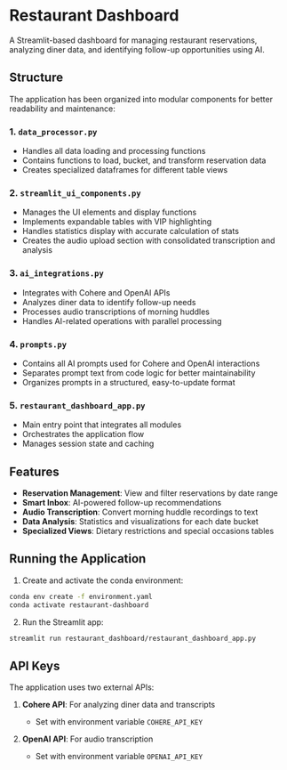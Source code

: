 # Restaurant Dashboard

A Streamlit-based dashboard for managing restaurant reservations, analyzing diner data, and identifying follow-up opportunities using AI.

## Structure

The application has been organized into modular components for better readability and maintenance:

### 1. `data_processor.py`
- Handles all data loading and processing functions
- Contains functions to load, bucket, and transform reservation data
- Creates specialized dataframes for different table views

### 2. `streamlit_ui_components.py`
- Manages the UI elements and display functions
- Implements expandable tables with VIP highlighting
- Handles statistics display with accurate calculation of stats
- Creates the audio upload section with consolidated transcription and analysis

### 3. `ai_integrations.py`
- Integrates with Cohere and OpenAI APIs
- Analyzes diner data to identify follow-up needs
- Processes audio transcriptions of morning huddles
- Handles AI-related operations with parallel processing

### 4. `prompts.py`
- Contains all AI prompts used for Cohere and OpenAI interactions
- Separates prompt text from code logic for better maintainability
- Organizes prompts in a structured, easy-to-update format

### 5. `restaurant_dashboard_app.py`
- Main entry point that integrates all modules
- Orchestrates the application flow
- Manages session state and caching

## Features

- **Reservation Management**: View and filter reservations by date range
- **Smart Inbox**: AI-powered follow-up recommendations
- **Audio Transcription**: Convert morning huddle recordings to text
- **Data Analysis**: Statistics and visualizations for each date bucket
- **Specialized Views**: Dietary restrictions and special occasions tables

## Running the Application
1. Create and activate the conda environment:
```bash
conda env create -f environment.yaml
conda activate restaurant-dashboard
```

2. Run the Streamlit app:
```bash
streamlit run restaurant_dashboard/restaurant_dashboard_app.py
```

## API Keys

The application uses two external APIs:

1. **Cohere API**: For analyzing diner data and transcripts
   - Set with environment variable `COHERE_API_KEY`

2. **OpenAI API**: For audio transcription
   - Set with environment variable `OPENAI_API_KEY`
